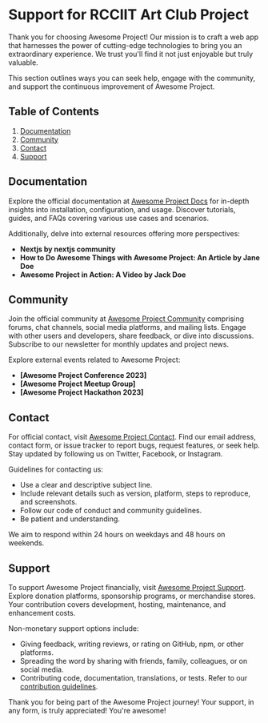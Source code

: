 # Support for RCCIIT Art Club Project

Thank you for choosing Awesome Project! Our mission is to craft a web app that harnesses the power of cutting-edge technologies to bring you an extraordinary experience. We trust you'll find it not just enjoyable but truly valuable.

This section outlines ways you can seek help, engage with the community, and support the continuous improvement of Awesome Project.

## Table of Contents

1. [Documentation](#documentation)
2. [Community](#community)
3. [Contact](#contact)
4. [Support](#support)

## Documentation

Explore the official documentation at [Awesome Project Docs](https://awesomeproject.com/docs) for in-depth insights into installation, configuration, and usage. Discover tutorials, guides, and FAQs covering various use cases and scenarios.

Additionally, delve into external resources offering more perspectives:

- **Nextjs by nextjs community**
- **How to Do Awesome Things with Awesome Project: An Article by Jane Doe**
- **Awesome Project in Action: A Video by Jack Doe**

## Community

Join the official community at [Awesome Project Community](https://awesomeproject.com/community) comprising forums, chat channels, social media platforms, and mailing lists. Engage with other users and developers, share feedback, or dive into discussions. Subscribe to our newsletter for monthly updates and project news.

Explore external events related to Awesome Project:

- **[Awesome Project Conference 2023]**
- **[Awesome Project Meetup Group]**
- **[Awesome Project Hackathon 2023]**

## Contact

For official contact, visit [Awesome Project Contact](https://awesomeproject.com/contact). Find our email address, contact form, or issue tracker to report bugs, request features, or seek help. Stay updated by following us on Twitter, Facebook, or Instagram.

Guidelines for contacting us:

- Use a clear and descriptive subject line.
- Include relevant details such as version, platform, steps to reproduce, and screenshots.
- Follow our code of conduct and community guidelines.
- Be patient and understanding.

We aim to respond within 24 hours on weekdays and 48 hours on weekends.

## Support

To support Awesome Project financially, visit [Awesome Project Support](https://awesomeproject.com/support). Explore donation platforms, sponsorship programs, or merchandise stores. Your contribution covers development, hosting, maintenance, and enhancement costs.

Non-monetary support options include:

- Giving feedback, writing reviews, or rating on GitHub, npm, or other platforms.
- Spreading the word by sharing with friends, family, colleagues, or on social media.
- Contributing code, documentation, translations, or tests. Refer to our [contribution guidelines](CONTRIBUTING.md).

Thank you for being part of the Awesome Project journey! Your support, in any form, is truly appreciated! You're awesome!
